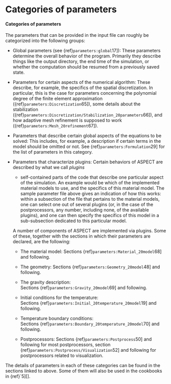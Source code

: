 # Categories of parameters

#### Categories of parameters

The parameters that can be provided in the input file can roughly be
categorized into the following groups:

-   Global parameters (see {ref}`parameters:global`17]): These
    parameters determine the overall behavior of the program. Primarily they
    describe things like the output directory, the end time of the simulation,
    or whether the computation should be resumed from a previously saved
    state.

-   Parameters for certain aspects of the numerical algorithm: These describe,
    for example, the specifics of the spatial discretization. In particular,
    this is the case for parameters concerning the polynomial degree of the
    finite element approximation
    ({ref}`parameters:Discretization`65]), some details about the
    stabilization
    ({ref}`parameters:Discretization/Stabilization_20parameters`66]),
    and how adaptive mesh refinement is supposed to work
    ({ref}`parameters:Mesh_20refinement`67]).

-   Parameters that describe certain global aspects of the equations to be
    solved: This includes, for example, a description if certain terms in the
    model should be omitted or not. See
    {ref}`parameters:Formulation`29] for the list of parameters
    in this category.

-   Parameters that characterize plugins: Certain behaviors of
    ASPECT are described by what we call *plugins*
    - self-contained parts of the code that describe one particular
    aspect of the simulation. An example would be which of the implemented
    material models to use, and the specifics of this material model. The
    sample parameter file above gives an indication of how this works: within
    a subsection of the file that pertains to the material models, one can
    select one out of several plugins (or, in the case of the postprocessors,
    any number, including none, of the available plugins), and one can then
    specify the specifics of this model in a sub-subsection dedicated to this
    particular model.

    A number of components of ASPECT are
    implemented via plugins. Some of these, together with the sections in
    which their parameters are declared, are the following:

    -   The material model:
        Sections&nbsp;{ref}`parameters:Material_20model`68] and following.

    -   The geometry: Sections&nbsp;{ref}`parameters:Geometry_20model`48] and
        following.

    -   The gravity description:
        Sections&nbsp;{ref}`parameters:Gravity_20model`69] and following.

    -   Initial conditions for the temperature:
        Sections&nbsp;{ref}`parameters:Initial_20temperature_20model`19] and
        following.

    -   Temperature boundary conditions:
        Sections&nbsp;{ref}`parameters:Boundary_20temperature_20model`70] and
        following.

    -   Postprocessors: Sections&nbsp;{ref}`parameters:Postprocess`50] and
        following for most postprocessors, section
        {ref}`parameters:Postprocess/Visualization`52] and following for
        postprocessors related to visualization.

The details of parameters in each of these categories can be found in the
sections linked to above. Some of them will also be used in the cookbooks in
{ref}`5][].
